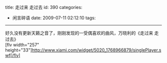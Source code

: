 title: 走过来 走过去
id: 390
categories:
  - 闲言碎语
date: 2009-07-11 02:12:10
tags:
---

好久没有更新天籁之音了，刚刚发现的一受偶喜欢的曲风，万晓利的《走过来 走过去》
</br>[flv width=&quot;257&quot; height=&quot;33&quot;]http://www.xiami.com/widget/5020_1768966879/singlePlayer.swf[/flv]